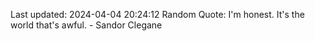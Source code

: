 Last updated: 2024-04-04 20:24:12
Random Quote: I'm honest.  It's the world that's awful.  -  Sandor Clegane